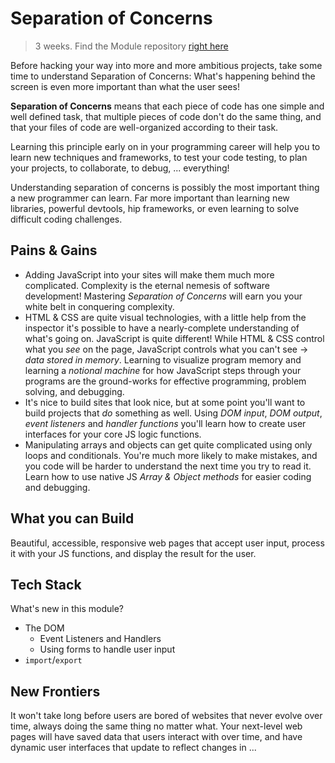 # Separation of Concerns

> 3 weeks. Find the Module repository [right here](https://github.com/HackYourFutureBelgium/separation-of-concerns/)

Before hacking your way into more and more ambitious projects, take some time to understand Separation of Concerns: What's happening behind the screen is even more important than what the user sees!

**Separation of Concerns** means that each piece of code has one simple and well defined task, that multiple pieces of code don't do the same thing, and that your files of code are well-organized according to their task.

Learning this principle early on in your programming career will help you to learn new techniques and frameworks, to test your code testing, to plan your projects, to collaborate, to debug, ... everything!

Understanding separation of concerns is possibly the most important thing a new programmer can learn. Far more important than learning new libraries, powerful devtools, hip frameworks, or even learning to solve difficult coding challenges.

## Pains & Gains

- Adding JavaScript into your sites will make them much more complicated. Complexity is the eternal nemesis of software development! Mastering _Separation of Concerns_ will earn you your white belt in conquering complexity.
- HTML & CSS are quite visual technologies, with a little help from the inspector it's possible to have a nearly-complete understanding of what's going on. JavaScript is quite different! While HTML & CSS control what you _see_ on the page, JavaScript controls what you can't see -&gt; _data stored in memory_. Learning to visualize program memory and learning a _notional machine_ for how JavaScript steps through your programs are the ground-works for effective programming, problem solving, and debugging.
- It's nice to build sites that look nice, but at some point you'll want to build projects that _do_ something as well. Using _DOM input_, _DOM output_, _event listeners_ and _handler functions_ you'll learn how to create user interfaces for your core JS logic functions.
- Manipulating arrays and objects can get quite complicated using only loops and conditionals. You're much more likely to make mistakes, and you code will be harder to understand the next time you try to read it. Learn how to use native JS _Array & Object methods_ for easier coding and debugging.

## What you can Build

Beautiful, accessible, responsive web pages that accept user input, process it with your JS functions, and display the result for the user.

## Tech Stack

What's new in this module?

- The DOM
  - Event Listeners and Handlers
  - Using forms to handle user input
- `import`/`export`

## New Frontiers

It won't take long before users are bored of websites that never evolve over time, always doing the same thing no matter what. Your next-level web pages will have saved data that users interact with over time, and have dynamic user interfaces that update to reflect changes in ...
